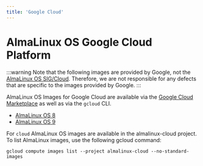 ```yaml
---
title: 'Google Cloud'
---
```


# AlmaLinux OS Google Cloud Platform

:::warning
Note that the following images are provided by Google, not the [AlmaLinux OS SIG/Cloud](/sigs/Cloud.html). Therefore, we are not responsible for any defects that are specific to the images provided by Google.
:::

AlmaLinux OS Images for Google Cloud are available via the [Google Cloud Marketplace](https://console.cloud.google.com/marketplace/browse?filter=partner:AlmaLinux) as well as via the `gcloud` CLI.

* [AlmaLinux OS 8](https://console.cloud.google.com/marketplace/product/almalinux-cloud/almalinux-8)
* [AlmaLinux OS 9](https://console.cloud.google.com/marketplace/product/almalinux-cloud/almalinux-9)

For `cloud` AlmaLinux OS images are available in the almalinux-cloud project. To list AlmaLinux images, use the following gcloud command:

```shell
gcloud compute images list --project almalinux-cloud --no-standard-images
```
